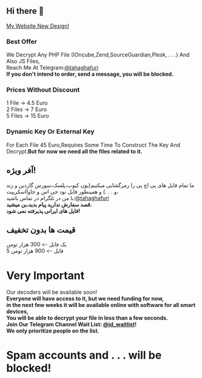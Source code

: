 ## Hi there 👋
[My Website New Design!](https://tahaghafuri.ir/)
### Best Offer
We Decrypt Any PHP File (IOncube,Zend,SourceGuardian,Plesk, . . .) And Also JS Files,<br>
Reach Me At Telegram:[@tahaghafuri](https://t.me/tahaghafuri/)<br>
<b>If you don't intend to order, send a message, you will be blocked.</b>
### Prices Without Discount
1 File -> 4.5 Euro<br>
2 Files -> 7 Euro<br>
5 Files -> 15 Euro
### Dynamic Key Or External Key
For Each File 45 Euro,Requires Some Time To Construct The Key And Decrypt.<b>But for now we need all the files related to it.</b>
##  آفر ویژه!
ما تمام فایل های پی اچ پی را رمزگشایی میکنیم(یون کیوب،پلسک،سورس گاردین و زند و . . .) و همینطور فایل نود جی اس و جاوااسکریپت،<br>
با من در تلگرام در تماس باشید:[@tahaghafuri](https://t.me/tahaghafuri/)<br>
<b>قصد سفارش ندارید پیام بدید،بن میشید.</b><br>
<b>فایل های ایرانی پذیرفته نمی شود!</b>
## قیمت ها بدون تخفیف
یک فایل -> 300 هزار تومن<br>
5 فایل -> 900  هزار تومن
# Very Important
Our decoders will be available soon!<br>
<b>Everyone will have access to it, but we need funding for now,<br> in the next few weeks it will be available online with software for all smart devices,<br>You will be able to decrypt your file in less than a few seconds.<br>Join Our Telegram Channel Wait List: [@id_waitlist](https://t.me/id_waitlist)!<br>We only prioritize people on the list.</b>
<h1>Spam accounts and . . . will be blocked!</h1>
